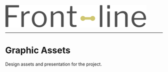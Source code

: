 ![Frontline logo](readme-img/logo.png)

___

# Graphic Assets

Design assets and presentation for the project.